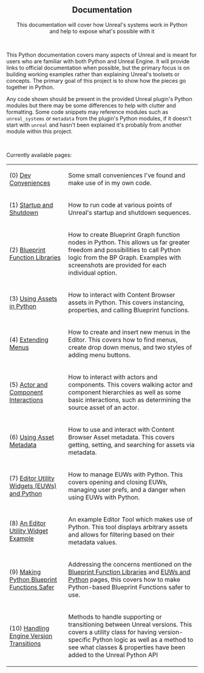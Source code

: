 <h2 align="center">Documentation</h2>

<p align="center">
This documentation will cover how Unreal's systems work in Python<br>
and help to expose what's possible with it
</p>

<br>

This Python documentation covers many aspects of Unreal and is meant for users who are familiar with both
Python and Unreal Engine. It will provide links to official documentation when possible, but the primary
focus is on building working examples rather than explaining Unreal's toolsets or concepts. The primary goal of
this project is to show how the pieces go together in Python.

Any code shown should be present in the provided Unreal plugin's Python modules but there may be some differences
to help with clutter and formatting. Some code snippets may reference modules such as `unreal_systems` or `metadata` from the plugin's
Python modules, if it doesn't start with `unreal` and hasn't been explained it's probably from another module within this project.

<br>

Currently available pages:

<table>
<tr><td>

(0) [Dev Conveniences](./00_conveniences.md)

</td><td>

Some small conveniences I've found and make use of in my own code.


</td></tr><tr><td>


(1) [Startup and Shutdown](./01_startup_and_shutdown.md)
</td><td>

How to run code at various points of Unreal's startup and shutdown sequences. 

</td></tr><tr><td>


(2) [Blueprint Function Libraries](./02_blueprint_function_libraries.md)
</td><td>

How to create Blueprint Graph function nodes in Python. This allows us far greater freedom and possibilities to call Python logic from the BP Graph.
Examples with screenshots are provided for each individual option.

</td></tr><tr><td>


(3) [Using Assets in Python](./03_using_assets_in_python.md)
</td><td>

How to interact with Content Browser assets in Python. This covers instancing, properties, and calling Blueprint functions.

</td></tr><tr><td>


(4) [Extending Menus](./04_extending_menus.md)
</td><td>

How to create and insert new menus in the Editor. This covers how to find menus, create drop down menus, and two styles of adding menu buttons.

</td></tr><tr><td>


(5) [Actor and Component Interactions](./05_actors_and_components.md)
</td><td>

How to interact with actors and components. This covers walking actor and component hierarchies as well as some basic interactions, 
such as determining the source asset of an actor.

</td></tr><tr><td>


(6) [Using Asset Metadata](./06_using_asset_metadata.md)
</td><td>

How to use and interact with Content Browser Asset metadata. This covers getting, setting, and searching for assets via metadata.

</td></tr><tr><td>


(7) [Editor Utility Widgets (EUWs) and Python](./07_editor_utility_widgets.md)
</td><td>

How to manage EUWs with Python. This covers opening and closing EUWs, managing user prefs, and a danger when using EUWs with Python.

</td></tr><tr><td>


(8) [An Editor Utility Widget Example](./08_editor_widget_example.md)
</td><td>

An example Editor Tool which makes use of Python. This tool displays arbitrary assets and allows for filtering based on their metadata values.

</td></tr><tr><td>


(9) [Making Python Blueprint Functions Safer](./09_making_python_BP_functions_safer.md)
</td><td>

Addressing the concerns mentioned on the
[Blueprint Function Libraries](./02_blueprint_function_libraries.md) and
[EUWs and Python](./07_editor_utility_widgets.md) pages,
this covers how to make Python-based Blueprint Functions safer to use.

</td></tr><tr><td>


(10) [Handling Engine Version Transitions](./10_engine_version_transitions.md)
</td><td>

Methods to handle supporting or transitioning between Unreal versions. This covers a utility
class for having version-specific Python logic as well as a method to see what classes &
properties have been added to the Unreal Python API

</td></tr>
</table>


<br>
